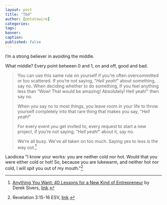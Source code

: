 ```yaml
---
layout: post
title: "Tbd"
author: [potatowire]
categories: 
tags: 
banner: 
caption:
published: false
---
```


I’m a strong believer in avoiding the middle.

What middle? Every point between 0 and 1, on and off, good and bad.

> You can use this same rule on yourself if you’re often overcommitted or too scattered. If you’re not saying, “*Hell yeah!*” about something, say no. When deciding whether to do something, if you feel anything less than “Wow! That would be amazing! Absolutely! Hell yeah!” then say no. 
> 
> When you say no to most things, you leave room in your life to throw yourself completely into that rare thing that makes you say, “*Hell yeah!*” 
> 
> For every event you get invited to, every request to start a new project, if you’re not saying, “*Hell yeah!*” about it, say no. 
> 
> We’re all busy. We’ve all taken on too much. Saying yes to less is the way out.[^1]

Laodicea "I know your works: you are neither cold nor hot. Would that you were either cold or hot! So, because you are lukewarm, and neither hot nor cold, I will spit you out of my mouth."[^2]
‭‭

[^1]:	[Anything You Want: 40 Lessons for a New Kind of Entrepreneur][1] by Derek Sivers, [link][2].

[^2]:	Revelation‬ ‭3:15-16‬ ‭ESV‬‬, [link][3].

[1]:	http://amzn.to/2zvsTtZ
[2]:	http://a.co/3ZOtcrV
[3]:	http://bible.com/59/rev.3.15-16.esv
